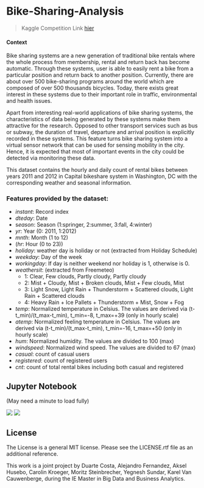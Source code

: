 # Bike-Sharing-Analysis

> Kaggle Competition Link [hier](https://www.kaggle.com/marklvl/bike-sharing-dataset/download)

#### Context

Bike sharing systems are a new generation of traditional bike rentals where the whole process from membership, rental and return back has become automatic. Through these systems, user is able to easily rent a bike from a particular position and return back to another position. Currently, there are about over 500 bike-sharing programs around the world which are composed of over 500 thousands bicycles. Today, there exists great interest in these systems due to their important role in traffic, environmental and health issues.

Apart from interesting real-world applications of bike sharing systems, the characteristics of data being generated by these systems make them attractive for the research. Opposed to other transport services such as bus or subway, the duration of travel, departure and arrival position is explicitly recorded in these systems. This feature turns bike sharing system into a virtual sensor network that can be used for sensing mobility in the city. Hence, it is expected that most of important events in the city could be detected via monitoring these data.

This dataset contains the hourly and daily count of rental bikes between years 2011 and 2012 in Capital bikeshare system in Washington, DC with the corresponding weather and seasonal information.


### Features provided by the dataset:

- *instant*: Record index
- *dteday*: Date
- s*eason*: Season (1:springer, 2:summer, 3:fall, 4:winter)
- *yr*: Year (0: 2011, 1:2012)
- *mnth*: Month (1 to 12)
- (*hr*: Hour (0 to 23))
- *holiday*: weather day is holiday or not (extracted from Holiday Schedule)
- *weekday*: Day of the week
- *workingday*: If day is neither weekend nor holiday is 1, otherwise is 0.
- *weathersit*: (extracted from Freemeteo)
  - 1: Clear, Few clouds, Partly cloudy, Partly cloudy
  - 2: Mist + Cloudy, Mist + Broken clouds, Mist + Few clouds, Mist
  - 3: Light Snow, Light Rain + Thunderstorm + Scattered clouds, Light Rain + Scattered clouds
  - 4: Heavy Rain + Ice Pallets + Thunderstorm + Mist, Snow + Fog
- *temp*: Normalized temperature in Celsius. The values are derived via (t-t_min)/(t_max-t_min), t_min=-8, t_max=+39 (only in hourly scale)
- *atemp*: Normalized feeling temperature in Celsius. The values are derived via (t-t_min)/(t_max-t_min), t_min=-16, t_max=+50 (only in hourly scale)
- *hum*: Normalized humidity. The values are divided to 100 (max)
- *windspeed*: Normalized wind speed. The values are divided to 67 (max)
- *casual*: count of casual users
- *registered*: count of registered users
- *cnt*: count of total rental bikes including both casual and registered

## Jupyter Notebook
(May need a minute to load fully)

<img src="https://github.com/CaroKr000/Bike-Sharing/blob/master/readme_pictures/1.png?raw=true" width=fill>
<img src="https://github.com/CaroKr000/Bike-Sharing/blob/master/readme_pictures/2.png?raw=true" width=fill>

## License
The License is a general MIT license. Please see the LICENSE.rtf file as an additional reference.

This work is a joint project by Duarte Costa, Alejandro Fernandez, Aksel Husebo, Carolin Kroeger, Moritz Steinbrecher, Yegnesh Sundar, Karel Van Cauwenberge, during the IE Master in Big Data and Business Analytics.
